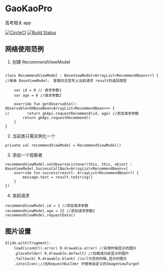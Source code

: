 # GaoKaoPro
高考相关 app

[![CircleCI](https://circleci.com/gh/gdky005/TestCircleCI2/tree/master.svg?style=svg)](https://circleci.com/gh/gdky005/TestCircleCI2/tree/master) [![Build Status](https://www.travis-ci.org/gdky005/GaoKaoPro.svg?branch=master)](https://www.travis-ci.org/gdky005/GaoKaoPro)


## 网络使用范例

1. 创建 RecommendViewModel

```

class RecommendViewModel : BaseViewModel<ArrayList<RecommendBean>>() { //继承 BaseViewModel， 里面的泛型写上当前请求 result的返回类型

    var id = 0 // 请求参数1
    var age = 0 //请求参数2

    override fun getObservable(): Observable<GKBaseBean<ArrayList<RecommendBean>>> {
//        return gkApi.requestRecommend(id, age) //添加请求参数
        return gkApi.requestRecommend()
    }
}
```


2. 当前类只需实例化一个

```
private val recommendViewModel = RecommendViewModel()
```

3. 添加一个观察者

```
recommendViewModel.setObserveListener(this, this, object : BaseViewModel.SuccessCallBack<ArrayList<RecommendBean>>{
    override fun success(result: ArrayList<RecommendBean>?) {
        message.text = result.toString()
    }
})
```

4. 发起请求
```
recommendViewModel.id = 1 //添加请求参数
recommendViewModel.age = 22 //添加请求参数2
recommendViewModel.requestData()
```

## 图片设置

```
Glide.with(fragment).
    load(iconUrl).error( R.drawable.error) //异常时候显示的图片
    .placeholder( R.drawable.default) //加载成功前显示的图片
    .fallback( R.drawable.blank) //url为空的时候,显示的图片
    .into(Icon);//在RequestBuilder 中使用自定义的ImageViewTarget

```
